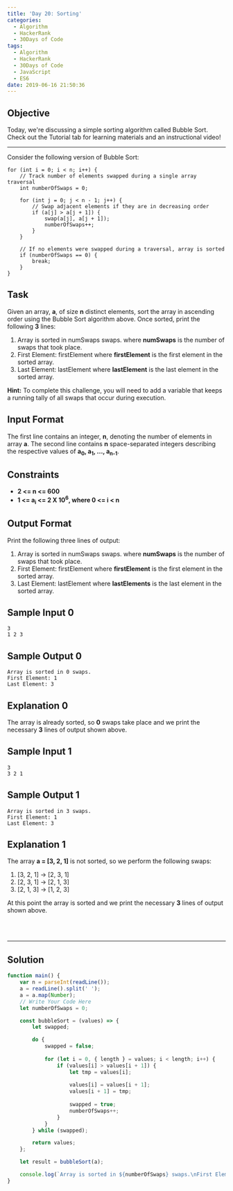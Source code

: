```yaml
---
title: 'Day 20: Sorting'
categories:
  - Algorithm
  - HackerRank
  - 30Days of Code
tags:
  - Algorithm
  - HackerRank
  - 30Days of Code
  - JavaScript
  - ES6
date: 2019-06-16 21:50:36
---
```



## Objective

Today, we're discussing a simple sorting algorithm called Bubble Sort. Check out the Tutorial tab for learning materials and an instructional video!

---
Consider the following version of Bubble Sort:

```
for (int i = 0; i < n; i++) {
    // Track number of elements swapped during a single array traversal
    int numberOfSwaps = 0;
    
    for (int j = 0; j < n - 1; j++) {
        // Swap adjacent elements if they are in decreasing order
        if (a[j] > a[j + 1]) {
            swap(a[j], a[j + 1]);
            numberOfSwaps++;
        }
    }
    
    // If no elements were swapped during a traversal, array is sorted
    if (numberOfSwaps == 0) {
        break;
    }
}
```

## Task

Given an array, **a**, of size **n** distinct elements, sort the array in ascending order using the Bubble Sort algorithm above. Once sorted, print the following **3** lines:

1. Array is sorted in numSwaps swaps. 
where **numSwaps** is the number of swaps that took place.
2. First Element: firstElement 
where **firstElement** is the first element in the sorted array.
3. Last Element: lastElement 
where **lastElement** is the last element in the sorted array.

**Hint:** To complete this challenge, you will need to add a variable that keeps a running tally of all swaps that occur during execution.


## Input Format

The first line contains an integer, **n**, denoting the number of elements in array **a**. 
The second line contains **n** space-separated integers describing the respective values of **a<sub>0</sub>, a<sub>1</sub>, ..., a<sub>n-1</sub>**.


## Constraints

- **2 <= n <= 600**
- **1 <= a<sub>i</sub> <= 2 X 10<sup>6</sup>, where 0 <= i < n**


## Output Format

Print the following three lines of output:

1. Array is sorted in numSwaps swaps. 
where **numSwaps** is the number of swaps that took place.
2. First Element: firstElement 
where **firstElement** is the first element in the sorted array.
3. Last Element: lastElement 
where **lastElements** is the last element in the sorted array.


## Sample Input 0

```
3
1 2 3
```

## Sample Output 0

```
Array is sorted in 0 swaps.
First Element: 1
Last Element: 3
```


## Explanation 0

The array is already sorted, so **0** swaps take place and we print the necessary **3** lines of output shown above.


## Sample Input 1

```
3
3 2 1
```

## Sample Output 1

```
Array is sorted in 3 swaps.
First Element: 1
Last Element: 3
```

## Explanation 1

The array **a = [3, 2, 1]** is not sorted, so we perform the following  swaps:<br/>
1. [3, 2, 1] -> [2, 3, 1]
2. [2, 3, 1] -> [2, 1, 3]
3. [2, 1, 3] -> [1, 2, 3]

At this point the array is sorted and we print the necessary **3** lines of output shown above.

<br/>
<br/>

---

## Solution

```javascript
function main() {
    var n = parseInt(readLine());
    a = readLine().split(' ');
    a = a.map(Number);
    // Write Your Code Here
    let numberOfSwaps = 0;

    const bubbleSort = (values) => {
        let swapped;

        do {
            swapped = false;
            
            for (let i = 0, { length } = values; i < length; i++) {
                if (values[i] > values[i + 1]) {
                    let tmp = values[i];
                    
                    values[i] = values[i + 1];
                    values[i + 1] = tmp;
                    
                    swapped = true;
                    numberOfSwaps++;
                }
            }
        } while (swapped);

        return values;
    };

    let result = bubbleSort(a);

    console.log(`Array is sorted in ${numberOfSwaps} swaps.\nFirst Element: ${result[0]}\nLast Element: ${result[n - 1]}`);
}
```
